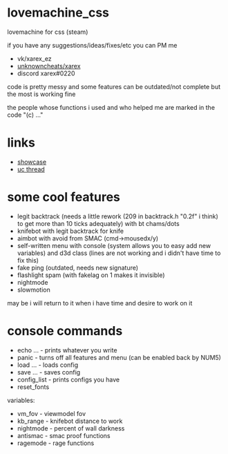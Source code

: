 # lovemachine_css
lovemachine for css (steam)

if you have any suggestions/ideas/fixes/etc you can PM me
* vk/xarex_ez
* [unknowncheats/xarex](https://www.unknowncheats.me/forum/members/1555190.html)
* discord xarex#0220

code is pretty messy and some features can be outdated/not complete but the most is working fine

the people whose functions i used and who helped me are marked in the code "(c) ..."

# links
* [showcase](https://www.youtube.com/watch?v=7ej6-iTziOM)
* [uc thread](https://www.unknowncheats.me/forum/counterstrike-source/565015-lovemachine-css-steam.html)

# some cool features
* legit backtrack (needs a little rework (209 in backtrack.h "0.2f" i think) to get more than 10 ticks adequately) with bt chams/dots
* knifebot with legit backtrack for knife
* aimbot with avoid from SMAC (cmd->mousedx/y)
* self-written menu with console (system allows you to easy add new variables) and d3d class (lines are not working and i didn't have time to fix this)
* fake ping (outdated, needs new signature)
* flashlight spam (with fakelag on 1 makes it invisible)
* nightmode
* slowmotion

may be i will return to it when i have time and desire to work on it

# console commands
* echo ... - prints whatever you write
* panic - turns off all features and menu (can be enabled back by NUM5)
* load ... - loads config
* save ... - saves config
* config_list - prints configs you have
* reset_fonts

variables:
* vm_fov - viewmodel fov
* kb_range - knifebot distance to work
* nightmode - percent of wall darkness
* antismac - smac proof functions
* ragemode - rage functions
